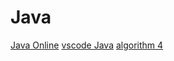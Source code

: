 # Java

[Java Online](https://www.jdoodle.com/online-java-compiler/)
[vscode Java](https://code.visualstudio.com/docs/java/java-tutorial)
[algorithm 4](https://algs4.cs.princeton.edu/home/)
